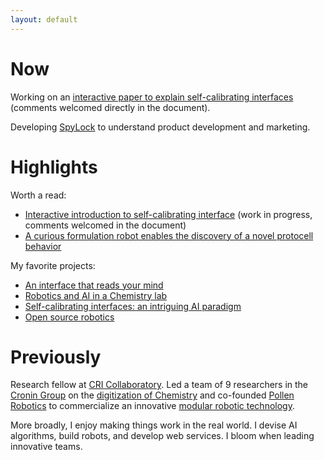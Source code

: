 ```yaml
---
layout: default
---
```


# Now

Working on an [interactive paper to explain self-calibrating interfaces](https://docs.google.com/document/d/1ExWC2IDRwSTDM3E_KOHTg1AtcucBwccSggV3tad3ciA/edit?usp=sharing) (comments welcomed directly in the document). 

Developing [SpyLock](https://play.google.com/store/apps/details?id=com.grizai.android.spylock) to understand product development and marketing.

# Highlights

Worth a read:

- [Interactive introduction to self-calibrating interface](https://docs.google.com/document/d/1ExWC2IDRwSTDM3E_KOHTg1AtcucBwccSggV3tad3ciA/edit?usp=sharing) (work in progress, comments welcomed in the document)
- [A curious formulation robot enables the discovery of a novel protocell behavior](https://doi.org/10.1126/sciadv.aay4237)


My favorite projects:

- [An interface that reads your mind](projects/vault)
- [Robotics and AI in a Chemistry lab](projects/chemobot)
- [Self-calibrating interfaces: an intriguing AI paradigm](projects/thesis)
- [Open source robotics](projects/open_robotics)


<!-- {% for post in site.posts offset:0 limit:1 %}
Latest blog post: <a href="{{ site.baseurl }}{{ post.url }}">{{ post.title }} ({{ post.date | date_to_string }})</a>
{% endfor %} -->

# Previously

Research fellow at [CRI Collaboratory](https://research.cri-paris.org). Led a team of 9 researchers in the [Cronin Group](http://www.chem.gla.ac.uk/cronin/) on the [digitization of Chemistry](projects/chemobot) and co-founded [Pollen Robotics](https://www.pollen-robotics.com/) to commercialize an innovative [modular robotic technology](https://www.luos.io/).

More broadly, I enjoy making things work in the real world. I devise AI algorithms, build robots, and develop web services. I bloom when leading innovative teams.
